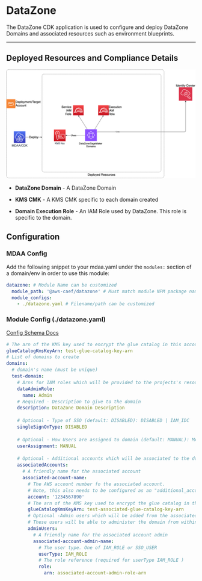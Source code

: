 # DataZone

The DataZone CDK application is used to configure and deploy DataZone Domains and associated resources such as environment blueprints.

---

## Deployed Resources and Compliance Details

![datazone](../../../constructs/L3/governance/datazone-l3-construct/docs/DataZone.png)

- **DataZone Domain** - A DataZone Domain

- **KMS CMK** - A KMS CMK specific to each domain created

- **Domain Execution Role** - An IAM Role used by DataZone. This role is specific to the domain.

## Configuration

### MDAA Config

Add the following snippet to your mdaa.yaml under the `modules:` section of a domain/env in order to use this module:

```yaml
datazone: # Module Name can be customized
  module_path: '@aws-caef/datazone' # Must match module NPM package name
  module_configs:
    - ./datazone.yaml # Filename/path can be customized
```

### Module Config (./datazone.yaml)

[Config Schema Docs](SCHEMA.md)

```yaml
# The arn of the KMS key used to encrypt the glue catalog in this account
glueCatalogKmsKeyArn: test-glue-catalog-key-arn
# List of domains to create
domains:
  # domain's name (must be unique)
  test-domain:
    # Arns for IAM roles which will be provided to the projects's resources (IE bucket)
    dataAdminRole:
      name: Admin
    # Required - Description to give to the domain
    description: DataZone Domain Description

    # Optional - Type of SSO (default: DISABLED): DISABLED | IAM_IDC
    singleSignOnType: DISABLED

    # Optional - How Users are assigned to domain (default: MANUAL): MANUAL | AUTOMATIC
    userAssignment: MANUAL

    # Optional - Additional accounts which will be associated to the domain
    associatedAccounts:
      # A friendly name for the associated account
      associated-account-name:
        # The AWS account number fo the associated account.
        # Note, this also needs to be configured as an "additional_account" on the MDAA module within mdaa.yaml
        account: '1234567890'
        # The arn of the KMS key used to encrypt the glue catalog in this associated account
        glueCatalogKmsKeyArn: test-associated-glue-catalog-key-arn
        # Optional -Admin users which will be added from the associated account for this domain.
        # These users will be able to administer the domain from within the associated account
        adminUsers:
          # A friendly name for the associated account admin
          associated-account-admin-name:
            # The user type. One of IAM_ROLE or SSO_USER
            userType: IAM_ROLE
            # The role reference (required for userType IAM_ROLE )
            role:
              arn: associated-account-admin-role-arn
```
